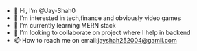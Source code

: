 - 👋 Hi, I’m @Jay-Shah0
- 👀 I’m interested in tech,finance and obviously video games
- 🌱 I’m currently learning MERN stack
- 💞️ I’m looking to collaborate on project where I help in backend
- 📫 How to reach me on email:jayshah252004@gamil.com

<!---
Jay-Shah0/Jay-Shah0 is a ✨ special ✨ repository because its `README.md` (this file) appears on your GitHub profile.
You can click the Preview link to take a look at your changes.
--->
